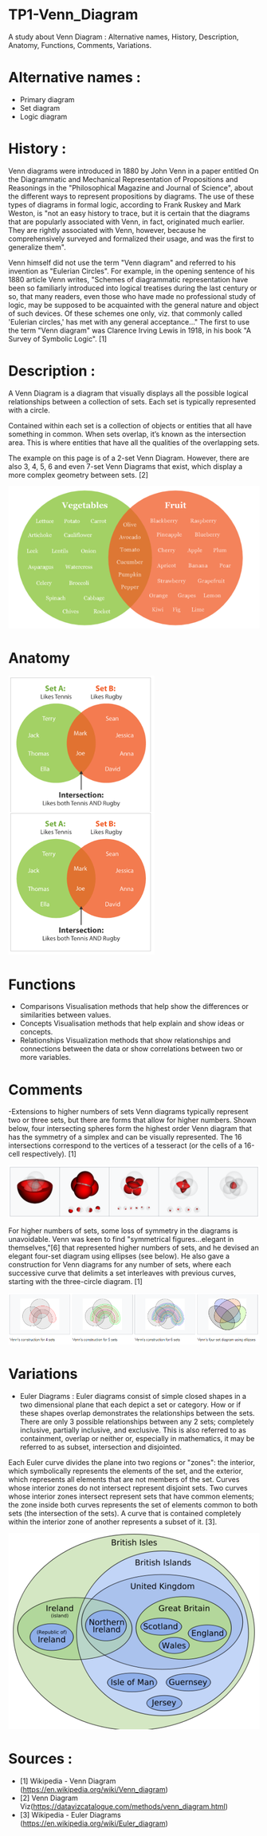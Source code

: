 # TP1-Venn_Diagram
A study about Venn Diagram : Alternative names, History, Description, Anatomy, Functions, Comments, Variations.



# Alternative names :
- Primary diagram
- Set diagram
- Logic diagram



# History :
Venn diagrams were introduced in 1880 by John Venn in a paper entitled On the Diagrammatic and Mechanical Representation of Propositions and Reasonings in the "Philosophical Magazine and Journal of Science", about the different ways to represent propositions by diagrams. The use of these types of diagrams in formal logic, according to Frank Ruskey and Mark Weston, is "not an easy history to trace, but it is certain that the diagrams that are popularly associated with Venn, in fact, originated much earlier. They are rightly associated with Venn, however, because he comprehensively surveyed and formalized their usage, and was the first to generalize them".

Venn himself did not use the term "Venn diagram" and referred to his invention as "Eulerian Circles". For example, in the opening sentence of his 1880 article Venn writes, "Schemes of diagrammatic representation have been so familiarly introduced into logical treatises during the last century or so, that many readers, even those who have made no professional study of logic, may be supposed to be acquainted with the general nature and object of such devices. Of these schemes one only, viz. that commonly called 'Eulerian circles,' has met with any general acceptance..." The first to use the term "Venn diagram" was Clarence Irving Lewis in 1918, in his book "A Survey of Symbolic Logic". [1]




# Description :
A Venn Diagram is a diagram that visually displays all the possible logical relationships between a collection of sets. Each set is typically represented with a circle.

Contained within each set is a collection of objects or entities that all have something in common. When sets overlap, it’s known as the intersection area. This is where entities that have all the qualities of the overlapping sets.

The example on this page is of a 2-set Venn Diagram. However, there are also 3, 4, 5, 6 and even 7-set Venn Diagrams that exist, which display a more complex geometry between sets. [2]

![alt text](https://github.com/OussamaHOURIRA/TP1-Venn_Diagram/blob/master/1.PNG)



# Anatomy
![alt text](https://github.com/OussamaHOURIRA/TP1-Venn_Diagram/blob/master/venn_diagram_anatomy1.png)






# Functions
- Comparisons
Visualisation methods that help show the differences or similarities between values.
- Concepts
Visualisation methods that help explain and show ideas or concepts.
- Relationships
Visualization methods that show relationships and connections between the data or show correlations between two or more variables.




# Comments
-Extensions to higher numbers of sets
Venn diagrams typically represent two or three sets, but there are forms that allow for higher numbers. Shown below, four intersecting    spheres form the highest order Venn diagram that has the symmetry of a simplex and can be visually represented. The 16 intersections    correspond to the vertices of a tesseract (or the cells of a 16-cell respectively). [1]

![alt text](https://github.com/OussamaHOURIRA/TP1-Venn_Diagram/blob/master/Extensions_diag_venn1.PNG)

For higher numbers of sets, some loss of symmetry in the diagrams is unavoidable. Venn was keen to find "symmetrical figures...elegant in themselves,"[6] that represented higher numbers of sets, and he devised an elegant four-set diagram using ellipses (see below). He also gave a construction for Venn diagrams for any number of sets, where each successive curve that delimits a set interleaves with previous curves, starting with the three-circle diagram. [1]

![alt text](https://github.com/OussamaHOURIRA/TP1-Venn_Diagram/blob/master/Extensions_diag_venn2.PNG)



# Variations 

- Euler Diagrams : 
Euler diagrams consist of simple closed shapes in a two dimensional plane that each depict a set or category. How or if these shapes overlap demonstrates the relationships between the sets. There are only 3 possible relationships between any 2 sets; completely inclusive, partially inclusive, and exclusive. This is also referred to as containment, overlap or neither or, especially in mathematics, it may be referred to as subset, intersection and disjointed.

Each Euler curve divides the plane into two regions or "zones": the interior, which symbolically represents the elements of the set, and the exterior, which represents all elements that are not members of the set. Curves whose interior zones do not intersect represent disjoint sets. Two curves whose interior zones intersect represent sets that have common elements; the zone inside both curves represents the set of elements common to both sets (the intersection of the sets). A curve that is contained completely within the interior zone of another represents a subset of it. [3].

![alt text](https://github.com/OussamaHOURIRA/TP1-Venn_Diagram/blob/master/Euler_Diagram.png)





# Sources :
- [1] Wikipedia - Venn Diagram (https://en.wikipedia.org/wiki/Venn_diagram)
- [2] Venn Diagram Viz(https://datavizcatalogue.com/methods/venn_diagram.html)
- [3] Wikipedia - Euler Diagrams (https://en.wikipedia.org/wiki/Euler_diagram)
